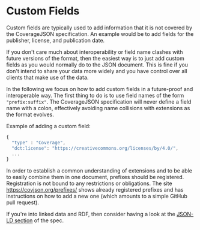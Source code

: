 # Custom Fields

Custom fields are typically used to add information that it is not covered by the CoverageJSON specification.
An example would be to add fields for the publisher, license, and publication date.

If you don't care much about interoperability or field name clashes with future versions of the format,
then the easiest way is to just add custom fields as you would normally do to the JSON document.
This is fine if you don't intend to share your data more widely and you have control over all clients that make use of the data.

In the following we focus on how to add custom fields in a future-proof and interoperable way.
The first thing to do is to use field names of the form `"prefix:suffix"`.
The CoverageJSON specification will never define a field name with a colon, effectively avoiding name collisions with extensions as the format evolves.

Example of adding a custom field:
```js
{
  "type" : "Coverage",
  "dct:license": "https://creativecommons.org/licenses/by/4.0/",
  ...
}
```

In order to establish a common understanding of extensions and to be able to easily combine them in one document, prefixes should be registered.
Registration is not bound to any restrictions or obligations. The site <https://covjson.org/prefixes/> shows already registered prefixes and has instructions on how to add a new one (which amounts to a simple GitHub pull request).

If you're into linked data and RDF, then consider having a look at the [JSON-LD section](http://covjson.org/spec/#json-ld) of the spec. 

